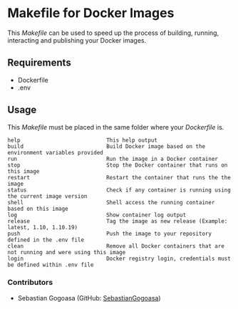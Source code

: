 # Makefile for Docker Images
This *Makefile* can be used to speed up the process of building, running, interacting and publishing your Docker images.

## Requirements
- Dockerfile
- .env

## Usage
This *Makefile* must be placed in the same folder where your *Dockerfile* is.
```
help                           This help output
build                          Build Docker image based on the environment variables provided
run                            Run the image in a Docker container
stop                           Stop the Docker container that runs on this image
restart                        Restart the container that runs the the image
status                         Check if any container is running using the current image version
shell                          Shell access the running container based on this image
log                            Show container log output
release                        Tag the image as new release (Example: latest, 1.10, 1.10.19)
push                           Push the image to your repository defined in the .env file
clean                          Remove all Docker containers that are not running and were using this image
login                          Docker registry login, credentials must be defined within .env file
```

### Contributors
- Sebastian Gogoasa (GitHub: [SebastianGogoasa](https://github.com/SebastianGogoasa))